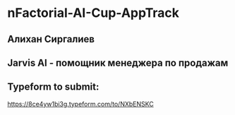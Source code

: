 # nFactorial-AI-Cup-AppTrack

## Алихан Сиргалиев


## Jarvis AI - помощник менеджера по продажам


## Typeform to submit:
https://8ce4yw1bi3g.typeform.com/to/NXbENSKC